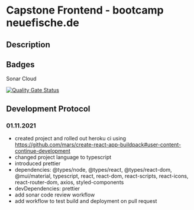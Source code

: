 # Capstone Frontend - bootcamp neuefische.de

## Description

## Badges

Sonar Cloud

[![Quality Gate Status](https://sonarcloud.io/api/project_badges/measure?project=romsenkabomsen_capstone-frontend&metric=alert_status)](https://sonarcloud.io/summary/new_code?id=romsenkabomsen_capstone-frontend)

## Development Protocol

### 01.11.2021

- created project and rolled out heroku ci using https://github.com/mars/create-react-app-buildpack#user-content-continue-development
- changed project language to typescript
- introduced prettier
- dependencies: @types/node, @types/react, @types/react-dom, @mui/material, typescript, react, react-dom, react-scripts, react-icons, react-router-dom, axios, styled-components
- devDependencies: prettier
- add sonar code review workflow
- add workflow to test build and deployment on pull request


